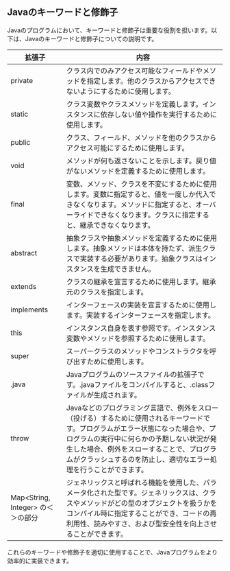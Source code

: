 ## Javaのキーワードと修飾子
Javaのプログラムにおいて、キーワードと修飾子は重要な役割を担います。以下は、Javaのキーワードと修飾子についての説明です。

| 拡張子                         | 内容                                                                                                                                                |
|-----------------------------|---------------------------------------------------------------------------------------------------------------------------------------------------|
| private                     | クラス内でのみアクセス可能なフィールドやメソッドを指定します。他のクラスからアクセスできないようにするために使用します。                                                                                      |
| static                      | クラス変数やクラスメソッドを定義します。インスタンスに依存しない値や操作を実行するために使用します。                                                                                                |
| public                      | クラス、フィールド、メソッドを他のクラスからアクセス可能にするために使用します。                                                                                                          |
| void                        | メソッドが何も返さないことを示します。戻り値がないメソッドを定義するために使用します。                                                                                                       |
| final                       | 変数、メソッド、クラスを不変にするために使用します。変数に指定すると、値を一度しか代入できなくなります。メソッドに指定すると、オーバーライドできなくなります。クラスに指定すると、継承できなくなります。                                              |
| abstract                    | 抽象クラスや抽象メソッドを定義するために使用します。抽象メソッドは本体を持たず、派生クラスで実装する必要があります。抽象クラスはインスタンスを生成できません。                                                                   |
| extends                     | クラスの継承を宣言するために使用します。継承元のクラスを指定します。                                                                                                                |
| implements                  | インターフェースの実装を宣言するために使用します。実装するインターフェースを指定します。                                                                                                      |
| this                        | インスタンス自身を表す参照です。インスタンス変数やメソッドを参照するために使用します。                                                                                                       |
| super                       | スーパークラスのメソッドやコンストラクタを呼び出すために使用します。                                                                                                                |
| .java                       | Javaプログラムのソースファイルの拡張子です。.javaファイルをコンパイルすると、.classファイルが生成されます。                                                                                     |
| throw                       | Javaなどのプログラミング言語で、例外をスロー（投げる）するために使用されるキーワードです。プログラムがエラー状態になった場合や、プログラムの実行中に何らかの予期しない状況が発生した場合、例外をスローすることで、プログラムがクラッシュするのを防止し、適切なエラー処理を行うことができます。 |
| Map<String, Integer> の＜＞の部分 | ジェネリックスと呼ばれる機能を使用した、パラメータ化された型です。ジェネリックスは、クラスやメソッドがどの型のオブジェクトを扱うかをコンパイル時に指定することができ、コードの再利用性、読みやすさ、および型安全性を向上させることができます。                           |
これらのキーワードや修飾子を適切に使用することで、Javaプログラムをより効率的に実装できます。